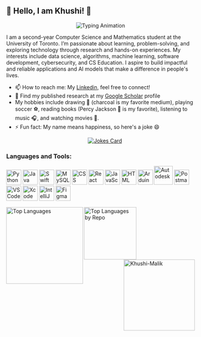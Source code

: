 ##  🦋 Hello, I am Khushi! 🦋

<!--
**Khushi-Malik/Khushi-Malik** is a ✨ _special_ ✨ repository because its `README.md` (this file) appears on your GitHub profile.

Here are some ideas to get you started:

- 🔭 I’m currently working on ...
- 🌱 I’m currently learning ...
- 👯 I’m looking to collaborate on ...
- 🤔 I’m looking for help with ...
- 💬 Ask me about ...
- 📫 How to reach me: ...
- 😄 Pronouns: ...
- ⚡ Fun fact: ...
-->

<p align="center">
  <img src="https://readme-typing-svg.herokuapp.com?font=Fira+Code&size=25&pause=1000&color=FF5733&width=435&lines=Welcome+to+my+GitHub+profile." alt="Typing Animation" />
</p>

<!--
<p align="right">
  <img src="https://komarev.com/ghpvc/?username=Khushi-Malik&label=Profile%20Views&color=ebb434&style=for-the-badge" alt="Profile Views" width="100" height="20" />
</p>
-->

I am a second-year Computer Science and Mathematics student at the University of Toronto. I’m passionate about learning, problem-solving, and exploring technology through research and hands-on experiences. My interests include data science, algorithms, machine learning, software development, cybersecurity, and CS Education. I aspire to build impactful and reliable applications and AI models that make a difference in people's lives.

- 📫 How to reach me:  My <a href="https://www.linkedin.com/in/khushi-malik19/">Linkedin,</a> feel free to connect!
- 📑 Find my published research at my <a href="https://scholar.google.com/citations?user=o8zvj34AAAAJ&hl=en">Google Scholar</a> profile
- My hobbies include drawing 🎨 (charcoal is my favorite medium), playing soccer ⚽, reading books (Percy Jackson 🔱 is my favorite), listening to music 🎧, and watching movies 🎥.
- ⚡ Fun fact: My name means happiness, so here's a joke 😄
  <p align="center">
  <a href="https://github.com/khushi-malik/"><img src="https://readme-jokes.vercel.app/api" alt="Jokes Card" /></a>
  </p> 
<p align="left">
</p>
<h3 align="left">Languages and Tools:</h3>
<p align="left">
  <img src="https://cdn.jsdelivr.net/gh/devicons/devicon/icons/python/python-original.svg" alt="Python" width="40" height="40"/> 
  <img src="https://cdn.jsdelivr.net/gh/devicons/devicon/icons/java/java-original.svg" alt="Java" width="40" height="40"/> 
  <img src="https://cdn.jsdelivr.net/gh/devicons/devicon/icons/swift/swift-original.svg" alt="Swift" width="40" height="40"/> 
  <img src="https://cdn.jsdelivr.net/gh/devicons/devicon/icons/mysql/mysql-original.svg" alt="MySQL" width="40" height="40"/>
  <img src="https://cdn.jsdelivr.net/gh/devicons/devicon/icons/css3/css3-original.svg" alt="CSS" width="40" height="40"/> 
  <img src="https://cdn.jsdelivr.net/gh/devicons/devicon/icons/react/react-original.svg" alt="React" width="40" height="40"/> 
  <img src="https://cdn.jsdelivr.net/gh/devicons/devicon/icons/javascript/javascript-original.svg" alt="JavaScript" width="40" height="40"/>
  <img src="https://cdn.jsdelivr.net/gh/devicons/devicon/icons/html5/html5-original.svg" alt="HTML" width="40" height="40"/>
  <!-- Custom icons for Autodesk and Arduino -->
  <img src="https://cdn.jsdelivr.net/gh/devicons/devicon/icons/arduino/arduino-original.svg" alt="Arduino" width="40" height="40"/> 
  <img src="https://brand.autodesk.com/app/uploads/2021/04/symbol-1.svg" alt="Autodesk" width="50" height="50"/>
  <!-- Additional Tools -->
  <img src="https://cdn.jsdelivr.net/gh/devicons/devicon/icons/postgresql/postgresql-original.svg" alt="Postman" width="40" height="40"/>
  <img src="https://cdn.jsdelivr.net/gh/devicons/devicon/icons/vscode/vscode-original.svg" alt="VS Code" width="40" height="40"/>
  <img src="https://cdn.jsdelivr.net/gh/devicons/devicon/icons/xcode/xcode-original.svg" alt="Xcode" width="40" height="40"/>
  <img src="https://cdn.jsdelivr.net/gh/devicons/devicon/icons/intellij/intellij-original.svg" alt="IntelliJ" width="40" height="40"/>
  <img src="https://cdn.jsdelivr.net/gh/devicons/devicon/icons/figma/figma-original.svg" alt="Figma" width="40" height="40"/>
</p>

<p>
  <img align="left" src="https://github-readme-stats.vercel.app/api/top-langs/?username=Khushi-Malik&count=10" alt="Top Languages" height="205"/>
  <img align="center" src="https://github-profile-summary-cards.vercel.app/api/cards/repos-per-language?username=Khushi-Malik&theme=default&count=10" alt="Top Languages by Repo" height="140"/>
<img align="right" src="https://github-readme-streak-stats.herokuapp.com/?user=Khushi-Malik&" alt="Khushi-Malik" height="190"/></p>

<br><br>
<!--
<p align="center">
  <img src="https://github-readme-activity-graph.vercel.app/graph?username=Khushi-Malik&theme=github" alt="Contribution Graph" height="300" />
</p>
-->


